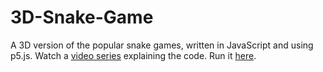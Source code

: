 # 3D-Snake-Game
A 3D version of the popular snake games, written  in JavaScript and using p5.js. Watch
a [video series](https://www.youtube.com/playlist?list=PLBB4Hl2loxIcmqqdFH3TrNfpIZHlyvMMK)
explaining the code. Run it [here](https://davebsoft.com/software/snake-game/).
